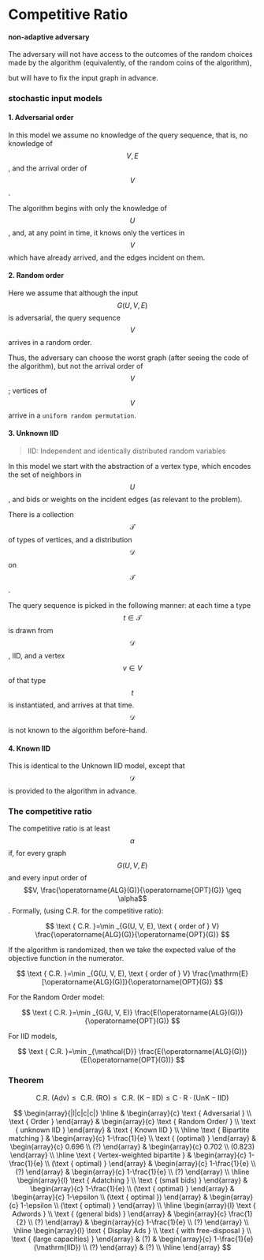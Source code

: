 # Competitive Ratio

#### non-adaptive adversary

The adversary will not have access to the outcomes of the random choices made by the algorithm (equivalently, of the random coins of the algorithm),

but will have to fix the input graph in advance.



### stochastic input models

#### 1. Adversarial order

In this model we assume no knowledge of the query sequence, that is, no knowledge of $$V, E$$, and the arrival order of $$V$$.&#x20;

The algorithm begins with only the knowledge of $$U$$, and, at any point in time, it knows only the vertices in $$V$$ which have already arrived, and the edges incident on them.

#### 2. Random order

Here we assume that although the input $$G(U, V, E)$$ is adversarial, the query sequence $$V$$ arrives in a random order.&#x20;

Thus, the adversary can choose the worst graph (after seeing the code of the algorithm), but not the arrival order of $$V$$; vertices of $$V$$ arrive in a `uniform random permutation`.

#### 3. Unknown IID

> IID: Independent and identically distributed random variables

In this model we start with the abstraction of a vertex type, which encodes the set of neighbors in $$U$$, and bids or weights on the incident edges (as relevant to the problem).&#x20;

There is a collection $$\mathcal{T}$$ of types of vertices, and a distribution $$\mathcal{D}$$ on $$\mathcal{T}$$.&#x20;

The query sequence is picked in the following manner: at each time a type $$t \in \mathcal{T}$$ is drawn from $$\mathcal{D}$$, IID, and a vertex $$v \in V$$ of that type $$t$$ is instantiated, and arrives at that time. $$\mathcal{D}$$ is not known to the algorithm before-hand.

#### 4. Known IID

This is identical to the Unknown IID model, except that $$\mathcal{D}$$ is provided to the algorithm in advance.



### The competitive ratio

The competitive ratio is at least $$\alpha$$ if, for every graph $$G(U, V, E)$$ and every input order of $$V, \frac{\operatorname{ALG}(G)}{\operatorname{OPT}(G)} \geq \alpha$$. Formally, (using C.R. for the competitive ratio):

$$
\text { C.R. }=\min _{G(U, V, E), \text { order of } V} \frac{\operatorname{ALG}(G)}{\operatorname{OPT}(G)}
$$

If the algorithm is randomized, then we take the expected value of the objective function in the numerator.

$$
\text { C.R. }=\min _{G(U, V, E), \text { order of } V} \frac{\mathrm{E}[\operatorname{ALG}(G)]}{\operatorname{OPT}(G)}
$$

For the Random Order model:

$$
\text { C.R. }=\min _{G(U, V, E)} \frac{E(\operatorname{ALG}(G))}{\operatorname{OPT}(G)}
$$

For IID models,&#x20;

$$
\text { C.R. }=\min _{\mathcal{D}} \frac{E(\operatorname{ALG}(G))}{E(\operatorname{OPT}(G))}
$$

### Theorem

$$
\text { C.R. }(\mathrm{Adv}) \leq \text { C.R. }(\mathrm{RO}) \leq  \text { C.R. } (\mathrm{K}-\mathrm{IID}) \leq \mathrm{C} \cdot \mathrm{R} \cdot(\mathrm{UnK}-\mathrm{IID})
$$



$$
\begin{array}{|l|c|c|c|}
\hline & \begin{array}{c}
\text { Adversarial } \\
\text { Order }
\end{array} & \begin{array}{c}
\text { Random Order/ } \\
\text { unknown IID }
\end{array} & \text { Known IID } \\
\hline \text { Bipartite matching } & \begin{array}{c}
1-\frac{1}{e} \\
\text { (optimal) }
\end{array} & \begin{array}{c}
0.696 \\
(?)
\end{array} & \begin{array}{c}
0.702 \\
(0.823)
\end{array} \\
\hline \text { Vertex-weighted bipartite } & \begin{array}{c}
1-\frac{1}{e} \\
(\text { optimal) }
\end{array} & \begin{array}{c}
1-\frac{1}{e} \\
(?)
\end{array} & \begin{array}{c}
1-\frac{1}{e} \\
(?)
\end{array} \\
\hline \begin{array}{l}
\text { Adatching } \\
\text { (small bids) }
\end{array} & \begin{array}{c}
1-\frac{1}{e} \\
(\text { optimal) }
\end{array} & \begin{array}{c}
1-\epsilon \\
(\text { optimal })
\end{array} & \begin{array}{c}
1-\epsilon \\
(\text { optimal) }
\end{array} \\
\hline \begin{array}{l}
\text { Adwords } \\
\text { (general bids) }
\end{array} & \begin{array}{c}
\frac{1}{2} \\
(?)
\end{array} & \begin{array}{c}
1-\frac{1}{e} \\
(?)
\end{array} \\
\hline \begin{array}{l}
\text { Display Ads } \\
\text { with free-disposal } \\
\text { (large capacities) }
\end{array} & (?) & \begin{array}{c}
1-\frac{1}{e}(\mathrm{IID}) \\
(?)
\end{array} & (?) \\
\hline
\end{array}
$$



